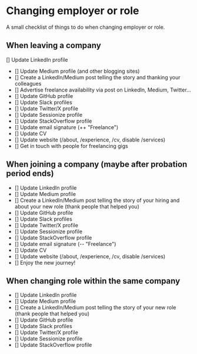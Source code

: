 # Changing employer or role

A small checklist of things to do when changing employer or role.

## When leaving a company

[] Update LinkedIn profile
- [] Update Medium profile (and other blogging sites)
- [] Create a LinkedIn/Medium post telling the story and thanking your colleagues
- [] Advertise freelance availability via post on LinkedIn, Medium, Twitter...
- [] Update GitHub profile
- [] Update Slack profiles
- [] Update Twitter/X profile
- [] Update Sessionize profile
- [] Update StackOverflow profile
- [] Update email signature (++ "Freelance")
- [] Update CV
- [] Update website (/about, /experience, /cv, disable /services)
- [] Get in touch with people for freelancing gigs

## When joining a company (maybe after probation period ends)

- [] Update LinkedIn profile
- [] Update Medium profile
- [] Create a LinkedIn/Medium post telling the story of your hiring and about your new role (thank people that helped you)
- [] Update GitHub profile
- [] Update Slack profiles
- [] Update Twitter/X profile
- [] Update Sessionize profile
- [] Update StackOverflow profile
- [] Update email signature (-- "Freelance")
- [] Update CV
- [] Update website (/about, /experience, /cv, disable /services)
- [] Enjoy the new journey!

## When changing role within the same company

- [] Update LinkedIn profile
- [] Update Medium profile
- [] Create a LinkedIn/Medium post telling the story of your new role (thank people that helped you)
- [] Update GitHub profile
- [] Update Slack profiles
- [] Update Twitter/X profile
- [] Update Sessionize profile
- [] Update StackOverflow profile
